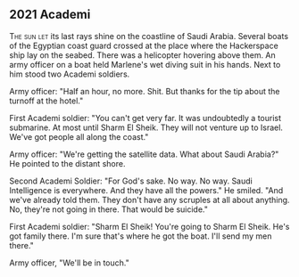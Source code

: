 
## **2021** Academi

<span style="font-variant:small-caps;">The sun let</span> its last rays shine on the coastline of Saudi Arabia.
Several boats of the Egyptian coast guard crossed at the place where the Hackerspace ship lay on the seabed.
There was a helicopter hovering above them.
An army officer on a boat held Marlene's wet diving suit in his hands.
Next to him stood two Academi soldiers.

Army officer: "Half an hour, no more.
Shit.
But thanks for the tip about the turnoff at the hotel."

First Academi soldier: "You can't get very far.
It was undoubtedly a tourist submarine.
At most until Sharm El Sheik. They will not venture up to Israel.
We've got people all along the coast."

Army officer: "We're getting the satellite data.
What about Saudi Arabia?"
He pointed to the distant shore.

Second Academi Soldier: "For God's sake.
No way. No way.
Saudi Intelligence is everywhere.
And they have all the powers." He smiled.
"And we've already told them.
They don't have any scruples at all about anything.
No, they're not going in there.
That would be suicide."

First Academi soldier: "Sharm El Sheik! You're going to Sharm El Sheik.
He's got family there.
I'm sure that's where he got the boat.
I'll send my men there."

Army officer, "We'll be in touch."

